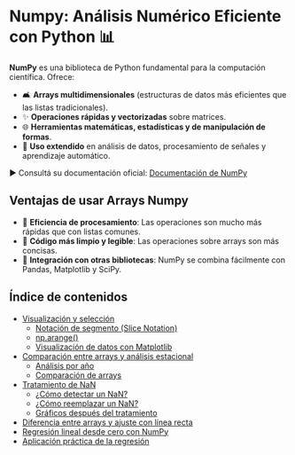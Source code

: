 # Numpy: Análisis Numérico Eficiente con Python 📊

**NumPy** es una biblioteca de Python fundamental para la computación científica. Ofrece:

- 🛋️ **Arrays multidimensionales** (estructuras de datos más eficientes que las listas tradicionales).
- ✨ **Operaciones rápidas y vectorizadas** sobre matrices.
- 🌐 **Herramientas matemáticas, estadísticas y de manipulación de formas**.
- 🎯 **Uso extendido** en análisis de datos, procesamiento de señales y aprendizaje automático.

► Consultá su documentación oficial: [Documentación de NumPy](https://numpy.org/doc/stable/index.html)

## Ventajas de usar Arrays Numpy

- 💪 **Eficiencia de procesamiento**: Las operaciones son mucho más rápidas que con listas comunes.
- 📑 **Código más limpio y legible**: Las operaciones sobre arrays son más concisas.
- 🚀 **Integración con otras bibliotecas**: NumPy se combina fácilmente con Pandas, Matplotlib y SciPy.

## Índice de contenidos

- [Visualización y selección](Aula2.md#visualización-y-selección)
  - [Notación de segmento (Slice Notation)](Aula2.md#notación-de-segmento-slice-notation-)
  - [np.arange()](Aula2.md#nparange-)
  - [Visualización de datos con Matplotlib](Aula2.md#visualización-de-datos-con-matplotlib-)
- [Comparación entre arrays y análisis estacional](Aula2.md#comparación-entre-arrays-y-análisis-estacional)
  - [Análisis por año](Aula2.md#análisis-por-año-)
  - [Comparación de arrays](Aula2.md#comparación-de-arrays-)
- [Tratamiento de NaN](Aula2.md#tratamiento-de-nan)
  - [¿Cómo detectar un NaN?](Aula2.md#cómo-detectar-un-nan-)
  - [¿Cómo reemplazar un NaN?](Aula2.md#cómo-reemplazar-un-nan-)
  - [Gráficos después del tratamiento](Aula2.md#gráficos-después-del-tratamiento-)
- [Diferencia entre arrays y ajuste con línea recta](Aula3.md#diferencia-entre-arrays-y-ajuste-con-línea-recta)
- [Regresión lineal desde cero con NumPy](Aula3.md#regresión-lineal-desde-cero-con-numpy)
- [Aplicación práctica de la regresión](Aula3.md#aplicación-práctica-de-la-regresión)
